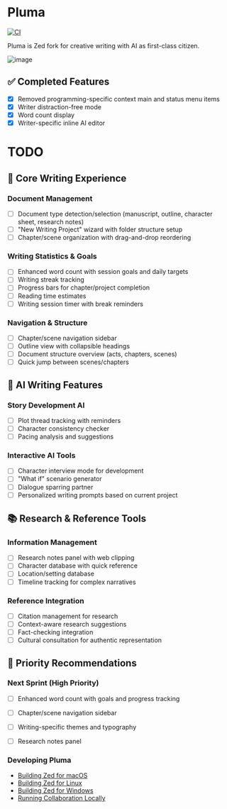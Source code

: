 # Pluma

[![CI](https://github.com/zed-industries/zed/actions/workflows/ci.yml/badge.svg)](https://github.com/zed-industries/zed/actions/workflows/ci.yml)

Pluma is Zed fork for creative writing with AI as first-class citizen.

![image](https://github.com/user-attachments/assets/7109c09b-83e7-4cf3-b5d4-ed39a612f6e5)

## ✅ Completed Features
- [x] Removed programming-specific context main and status menu items
- [x] Writer distraction-free mode
- [x] Word count display
- [x] Writer-specific inline AI editor

# TODO

## 📝 Core Writing Experience

### Document Management

- [ ] Document type detection/selection (manuscript, outline, character sheet, research notes)
- [ ] "New Writing Project" wizard with folder structure setup
- [ ] Chapter/scene organization with drag-and-drop reordering

### Writing Statistics & Goals

- [ ] Enhanced word count with session goals and daily targets
- [ ] Writing streak tracking
- [ ] Progress bars for chapter/project completion
- [ ] Reading time estimates
- [ ] Writing session timer with break reminders

### Navigation & Structure

- [ ] Chapter/scene navigation sidebar
- [ ] Outline view with collapsible headings
- [ ] Document structure overview (acts, chapters, scenes)
- [ ] Quick jump between scenes/chapters

## 🤖 AI Writing Features

### Story Development AI

- [ ] Plot thread tracking with reminders
- [ ] Character consistency checker
- [ ] Pacing analysis and suggestions

### Interactive AI Tools

- [ ] Character interview mode for development
- [ ] "What if" scenario generator
- [ ] Dialogue sparring partner
- [ ] Personalized writing prompts based on current project

## 📚 Research & Reference Tools

### Information Management

- [ ] Research notes panel with web clipping
- [ ] Character database with quick reference
- [ ] Location/setting database
- [ ] Timeline tracking for complex narratives

### Reference Integration

- [ ] Citation management for research
- [ ] Context-aware research suggestions
- [ ] Fact-checking integration
- [ ] Cultural consultation for authentic representation

## 🎯 Priority Recommendations

### Next Sprint (High Priority)

- [ ] Enhanced word count with goals and progress tracking
- [ ] Chapter/scene navigation sidebar
- [ ] Writing-specific themes and typography
- [ ] Research notes panel


### Developing Pluma

- [Building Zed for macOS](./docs/src/development/macos.md)
- [Building Zed for Linux](./docs/src/development/linux.md)
- [Building Zed for Windows](./docs/src/development/windows.md)
- [Running Collaboration Locally](./docs/src/development/local-collaboration.md)
